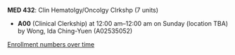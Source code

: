 **MED 432**: Clin Hematolgy/Oncolgy Clrkshp (7 units)

- **A00** (Clinical Clerkship) at 12:00 am–12:00 am on Sunday (location TBA) by Wong, Ida Ching-Yuen (A02535052)

[Enrollment numbers over time](./MED432.tsv)
